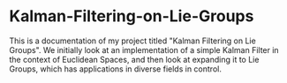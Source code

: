 # Kalman-Filtering-on-Lie-Groups

This is a documentation of my project titled "Kalman Filtering on Lie Groups". We initially look at an implementation of a simple Kalman Filter in the context of Euclidean Spaces, and then look at expanding it to Lie Groups, which has applications in diverse fields in control.
